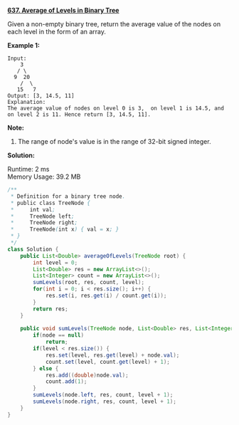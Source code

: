 **[637. Average of Levels in Binary Tree](https://leetcode.com/problems/average-of-levels-in-binary-tree/)**

Given a non-empty binary tree, return the average value of the nodes on each level in the form of an array.

**Example 1:**
```
Input:
    3
   / \
  9  20
    /  \
   15   7
Output: [3, 14.5, 11]
Explanation:
The average value of nodes on level 0 is 3,  on level 1 is 14.5, and on level 2 is 11. Hence return [3, 14.5, 11].
```

**Note:**

1. The range of node's value is in the range of 32-bit signed integer.

**Solution:**

Runtime: 2 ms<br/>
Memory Usage: 39.2 MB

```java
/**
 * Definition for a binary tree node.
 * public class TreeNode {
 *     int val;
 *     TreeNode left;
 *     TreeNode right;
 *     TreeNode(int x) { val = x; }
 * }
 */
class Solution {
    public List<Double> averageOfLevels(TreeNode root) {   
        int level = 0;
        List<Double> res = new ArrayList<>();
        List<Integer> count = new ArrayList<>();
        sumLevels(root, res, count, level);
        for(int i = 0; i < res.size(); i++) {
            res.set(i, res.get(i) / count.get(i));
        }
        return res;
    }
    
    public void sumLevels(TreeNode node, List<Double> res, List<Integer> count, int level) {
        if(node == null)
            return;
        if(level < res.size()) {
            res.set(level, res.get(level) + node.val);
            count.set(level, count.get(level) + 1);
        } else {
            res.add((double)node.val);
            count.add(1);
        }
        sumLevels(node.left, res, count, level + 1);
        sumLevels(node.right, res, count, level + 1);
    }
}
```